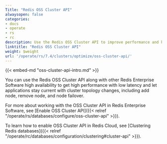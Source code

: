 ```yaml
---
Title: "Redis OSS Cluster API"
alwaysopen: false
categories:
- docs
- operate
- rs
- rc
description: Use the Redis OSS Cluster API to improve performance and keep applications current with cluster topology changes.
linktitle: "Redis OSS Cluster API"
weight: $weight
url: '/operate/rs/7.4/clusters/optimize/oss-cluster-api/'
---
```

{{< embed-md "oss-cluster-api-intro.md"  >}}

You can use the Redis OSS Cluster API along with other Redis Enterprise Software high availability
to get high performance with low latency
and let applications stay current with cluster topology changes, including add node, remove node, and node failover.

For more about working with the OSS Cluster API in Redis Enterprise Software, see [Enable OSS Cluster API]({{< relref "/operate/rs/databases/configure/oss-cluster-api" >}}). 

To learn how to enable OSS Cluster API in Redis Cloud, see [Clustering Redis databases]({{< relref "/operate/rc/databases/configuration/clustering#cluster-api" >}}).
